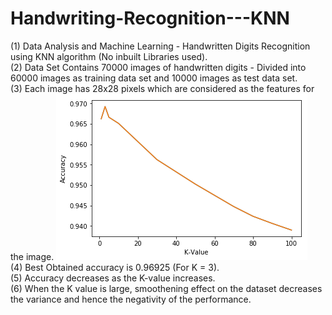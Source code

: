 # Handwriting-Recognition---KNN
(1) Data Analysis and Machine Learning - Handwritten Digits Recognition using KNN algorithm (No inbuilt Libraries used).  
(2) Data Set Contains 70000 images of handwritten digits - Divided into 60000 images as training data set and 10000 images as test data set.  
(3) Each image has 28x28 pixels which are considered as the features for the image. 
![Alt text](https://github.com/AbhishekNagaraj1/Handwriting-Recognition---KNN/blob/master/KNN%20Plot.png)  
(4) Best Obtained accuracy is 0.96925 (For K = 3).  
(5) Accuracy decreases as the K-value increases.  
(6) When the K value is large, smoothening effect on the dataset decreases the variance and hence the negativity of the performance.  
